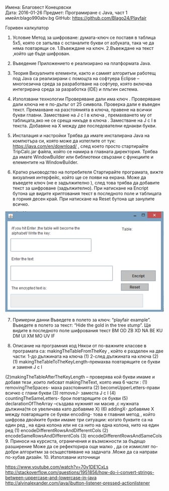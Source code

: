 Имена: Благовест Конецовски 	
Дата: 2016-01-26 				Предмет: Програмиране с Java, част 1	
имейл:blago990abv.bg                 GitHub: https://github.com/Blago24/Playfair

Горивен калкулатор

1. Условие
Метод за шифроване: думата-ключ се поставя в таблица 5х5, която се запълва с останалите букви от азбуката, така че да няма повтарящи се.
1.Въвеждане на ключ.
2.Въвеждане на текст ,който ще бъде шифрован.

2. Въведение
Приложението е реализирано на платформата Java.

3. Теория
Визуалните елементи, както и самият алгоритъм работещ под Java са реализирани с помощта на софтуера Eclipse – многоезична среда за разработване на софтуер, която включва интегрирана среда за разработка (IDE) и плъгин система.

4. Използвани технологии
Проверяване дали има ключ .
Проверяване дали ключа не е по-дълъг от 25 символа.
Проверка дали е въведен текст.
Премахване на разстоянията в ключа, правене на всички букви главни.
Заместване на J с I в ключа , премахването му от таблицата,ако не се среща никъде в ключа .
Заместване на J с I в текста.
Добавяне на X между две последователни еднакви букви.
5. Инсталация и настройки
Трябва да имате инсталирана Java на компютъра си, която може да изтеглите от тук: https://java.com/en/download/ , след което просто стартирайте TripCalc.jar файла, който се намира в главната директория.
Трябва да имате WindowBuilder или библиотеки свързани с функциите и елементите на WindowBuilder.

6. Кратко ръководство на потребителя
Стартирайте програмата, вижте визуалния интерфейс, който ще се появи на екрана.
Може да въведете ключ (не е задължително ), след това трябва да добавите текст за шифроване (задължително).
При натискане на Еncript бутона ще видите криптования текст в последното поле и таблицата в горния десен край.
При натискане на Reset бутона ще занулите всичко.



 

![alt tag](https://github.com/Blago24/Playfair/blob/master/program.png)






7. Примерни данни
Въведете в полето за ключ: “playfair example”.
Въведете в полето за текст: “Hide the gold in the tree stump”.
Ще видите в последното поле шифрования текст
BM OD ZB XD NA BE KU DM UI XM MO UV IF

8. Описание на програмния код
Някои от по-важните класове в програмата са:
makingTheTableFromTheKey , който е разделен на две части:
1-до дължината на ключа (1)
2-след дължината на ключа (2)
(1) makingTheTableToTheKeyLength-премахва повтарящите се букви и заменя J с I

(2)makingTheTableAfterTheKeyLength – проверява кой букви имаме и добавя тези ,които либсват 
makingTheText, която има 6 части :
(1)	removingTheSpaces- маха разстоянията
(2)	becomeUpperLetters-прави всичко с глани букви
(3)	removeJ- заместа J с I
(4)	countingTheSameLetters- брои повтарящите се букви 
(5)	declarationOfTheArray –създава нужният ни масив ,с нужната дължина(тя се увеличава като добавяме X)
(6)	addingX- добавяме X между повтарящите се букви 
encoding- това е главния метод , който шифрова двойките букви 
имаме три ситуации: когато буквите са на един ред , на една колона или не са нито на една колона, нито на един ред 
(1)	encodeDifferentRowsAndDifferentCols
(2)	encodeSameRowsAndDifferentCols
(3)	encodeDifferentRowsAndSameCols
9. Приноси на курсиста, ограничения и възможности за бъдещо разширение
Може да се рефекторира още малко , да се измислят по-добри алгоритми за осъществяване на задачата .Може да са направи по-хубав дизайн.
10. Използвани източници

https://www.youtube.com/watch?v=70v1DE1CxLs
http://stackoverflow.com/questions/1951856/how-do-i-convert-strings-between-uppercase-and-lowercase-in-java
http://alvinalexander.com/java/jbutton-listener-pressed-actionlistener

